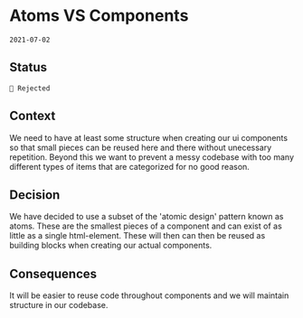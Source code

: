 # Atoms VS Components

`2021-07-02`

## Status

`🚫 Rejected`

## Context

We need to have at least some structure when creating our ui components so that small pieces can be reused here and there without unecessary repetition. Beyond this we want to prevent a messy codebase with too many different types of items that are categorized for no good reason.

## Decision

We have decided to use a subset of the 'atomic design' pattern known as atoms. These are the smallest pieces of a component and can exist of as little as a single html-element. These will then can then be reused as building blocks when creating our actual components.

## Consequences

It will be easier to reuse code throughout components and we will maintain structure in our codebase.
